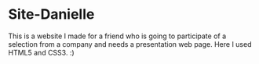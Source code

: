 # Site-Danielle
This is a website I made for a friend who is going to participate of a selection from a company and needs a presentation web page. Here I used HTML5 and CSS3. :)
